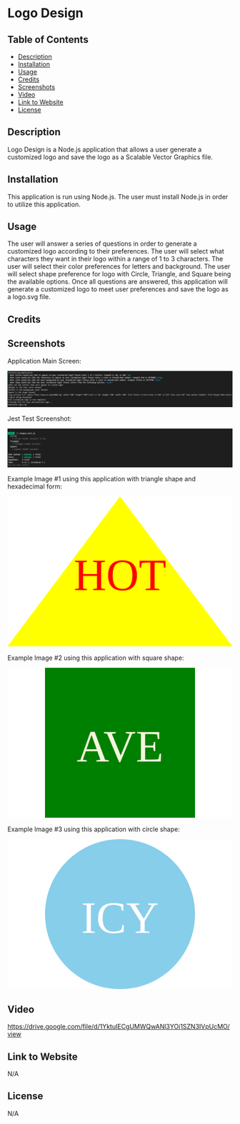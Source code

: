 # Logo Design

## Table of Contents

* [Description](#description)
* [Installation](#installation)
* [Usage](#usage)
* [Credits](#credits)
* [Screenshots](#screenshots)
* [Video](#video)
* [Link to Website](#link-to-website)
* [License](#license)


## Description

Logo Design is a Node.js application that allows a user generate a customized logo and save the logo as a Scalable Vector Graphics file.

## Installation

This application is run using Node.js. The user must install Node.js in order to utilize this application. 

## Usage

The user will answer a series of questions in order to generate a customized logo according to their preferences. The user will select what characters they want in their logo within a range of 1 to 3 characters. The user will select their color preferences for letters and background. The user will select shape preference for logo with Circle, Triangle, and Square being the available options. Once all questions are answered, this application will generate a customized logo to meet user preferences and save the logo as a logo.svg file.

## Credits

## Screenshots

Application Main Screen:

![Alt text](./images-for-readme/application-screen.png)

Jest Test Screenshot:

![Alt text](./images-for-readme/jest-test.png)

Example Image #1 using this application with triangle shape and hexadecimal form:

![Alt text](./examples/HOT-triangle-using-hexadecimal.svg)

Example Image #2 using this application with square shape:

![Alt text](./examples/AVE-square.svg)

Example Image #3 using this application with circle shape:

![Alt text](./examples/ICY-circle.svg)

## Video

https://drive.google.com/file/d/1YktuIECgUMWQwANl3YOi1SZN3IVpUcMO/view

## Link to Website

N/A

## License

N/A